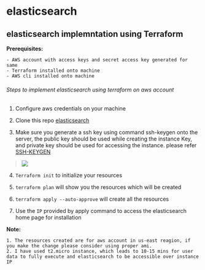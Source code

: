 # elasticsearch
## elasticsearch implemntation using Terraform

**Prerequisites:**
```
- AWS account with access keys and secret access key generated for same
- Terraform installed onto machine
- AWS cli installed onto machine
```
###### Steps to implement elasticsearch using terraform on aws account

1. Configure aws credentials on your machine

2. Clone this repo [elasticsearch](https://github.com/paramanandd/elasticsearch)

3. Make sure you generate a ssh key using command ssh-keygen onto the server, the public key should be used while creating the instance Key, and private key should be used for accessing the instance. please refer [SSH-KEYGEN](https://www.digitalocean.com/community/tutorials/how-to-set-up-ssh-keys-2)

> ![](/files/images/tree.png)

4. `Terraform init` to initialize your resources


5. `terraform plan` will show you the resources which will be created

6.  `terraform apply --auto-approve` will create all the resources


7. Use the `IP` provided by apply command to access the elasticsearch home page for installation

**Note:**
```
1. The resources created are for aws account in us-east reagion, if you make the change please consider using proper ami.
2. I have used t2.micro instance, which leads to 10-15 mins for user data to fully execute and elasticsearch to be accessible over instance IP
```